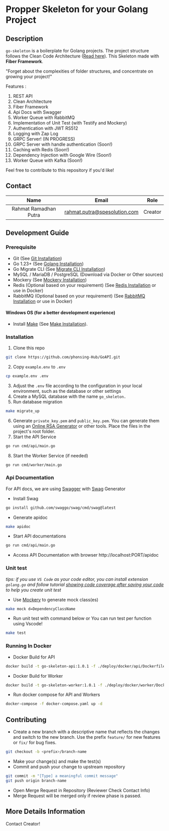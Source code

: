 
# Propper Skeleton for your Golang Project

## Description
`go-skeleton` is a boilerplate for Golang projects. The project structure follows the Clean Code Architecture ([Read here](https://blog.cleancoder.com/uncle-bob/2012/08/13/the-clean-architecture.html)). This Skeleton made with **Fiber Framework**.  

"Forget about the complexities of folder structures, and concentrate on growing your project!"

Features : 
1. REST API
2. Clean Architecture
3. Fiber Framework
4. Api Docs with Swagger
5. Worker Queue with RabbitMQ
6. Implementation of Unit Test (with Testify and Mockery)
7. Authentication with JWT RS512
8. Logging with Zap Log
9. GRPC Server! (IN PROGRESS)
10. GRPC Server with handle authentication (Soon!)
11. Caching with Redis (Soon!)
12. Dependency Injection with Google Wire (Soon!)
13. Worker Queue with Kafka (Soon!)

Feel free to contribute to this repository if you'd like!


## Contact
| Name              | Email                           | Role       |
| :----------------:|:-------------------------------:|:----------:|
| Rahmat Ramadhan Putra  | rahmat.putra@spesolution.com    | Creator   |


## Development Guide
### Prerequisite
- Git (See [Git Installation](https://git-scm.com/downloads))
- Go 1.23+ (See [Golang Installation](https://golang.org/doc/install))
- Go Migrate CLI (See [Migrate CLI Installation](https://github.com/golang-migrate/migrate/tree/master/cmd/migrate))
- MySQL / MariaDB / PostgreSQL (Download via Docker or Other sources)
- Mockery (See [Mockery Installation](https://github.com/vektra/mockery))
- Redis (Optional based on your requirement) (See [Redis Installation](https://redis.io/docs/getting-started/installation/) or use in Docker)
- RabbitMQ (Optional based on your requirement) (See [RabbitMQ Installation](https://www.rabbitmq.com/download.html) or use in Docker)

#### Windows OS (for a better development experience)

*   Install [Make](https://www.gnu.org/software/make/) (See [Make Installation](https://leangaurav.medium.com/how-to-setup-install-gnu-make-on-windows-324480f1da69)).


### Installation
1. Clone this repo
```sh
git clone https://github.com/phonsing-Hub/GoAPI.git
```
2. Copy `example.env` to `.env`
```sh
cp example.env .env
```
3. Adjust the `.env` file according to the configuration in your local environment, such as the database or other settings 
4. Create a MySQL database with the name `go_skeleton.`
5. Run database migration
```sh
make migrate_up
```
6. Generate `private_key.pem` and `public_key.pem`. You can generate them using an [Online RSA Generator](https://travistidwell.com/jsencrypt/demo/) or other tools. Place the files in the project's root folder.
7. Start the API Service
```sh
go run cmd/api/main.go
```
8. Start the Worker Service (if needed)
```sh
go run cmd/worker/main.go
```

### Api Documentation
For API docs, we are using [Swagger](https://swagger.io/) with [Swag](https://github.com/swaggo/swag) Generator
- Install Swag
```sh
go install github.com/swaggo/swag/cmd/swag@latest
```
- Generate apidoc
```sh
make apidoc
```
- Start API documentations
```sh
go run cmd/api/main.go
```
- Access API Documentation with  browser http://localhost:PORT/apidoc



### Unit test
*tips: if you use `VS Code` as your code editor, you can install extension `golang.go` and follow tutorial [showing code coverage after saving your code](https://dev.to/vuong/golang-in-vscode-show-code-coverage-of-after-saving-test-8g0) to help you create unit test*

- Use [Mockery](https://github.com/vektra/mockery) to generate mock class(es)
```sh
make mock d=DependencyClassName
```
- Run unit test with command below or You can run test per function using Vscode!
```sh
make test
```


### Running In Docker
- Docker Build for API
```sh
docker build -t go-skeleton-api:1.0.1 -f ./deploy/docker/api/Dockerfile .
```
- Docker Build for Worker
```sh
docker build -t go-skeleton-worker:1.0.1 -f ./deploy/docker/worker/Dockerfile .
```
- Run docker compose for API and Workers
```sh
docker-compose -f docker-compose.yaml up -d
```


## Contributing
- Create a new branch with a descriptive name that reflects the changes and switch to the new branch. Use the prefix `feature/` for new features or `fix/` for bug fixes.
```sh
git checkout -b <prefix>/branch-name
```
- Make your change(s) and make the test(s)
- Commit and push your change to upstream repository
```sh
git commit -m "[Type] a meaningful commit message"
git push origin branch-name
```
- Open Merge Request in Repository (Reviewer Check Contact Info)
- Merge Request will be merged only if review phase is passed.

## More Details Information
Contact Creator!
